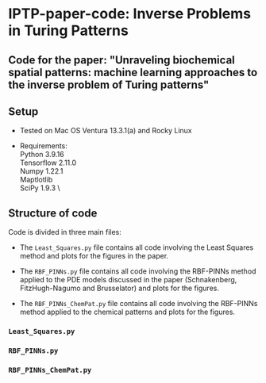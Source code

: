 # IPTP-paper-code: Inverse Problems in Turing Patterns

## Code for the paper: "Unraveling biochemical spatial patterns: machine learning approaches to the inverse problem of Turing patterns"
## Setup

* Tested on Mac OS Ventura 13.3.1(a) and Rocky Linux

* Requirements:\
  Python 3.9.16\
  Tensorflow 2.11.0\
  Numpy 1.22.1\
  Maptlotlib \
  SciPy 1.9.3 \

## Structure of code

Code is divided in three main files: 

* The `Least_Squares.py` file contains all code involving the Least Squares method and plots for the figures in the paper. 

* The `RBF_PINNs.py` file contains all code involving the RBF-PINNs method applied to the PDE models discussed in the paper (Schnakenberg, FitzHugh-Nagumo and Brusselator) and plots for the figures. 

* The `RBF_PINNs_ChemPat.py` file contains all code involving the RBF-PINNs method applied to the chemical patterns and plots for the figures.

### `Least_Squares.py`


### `RBF_PINNs.py`


### `RBF_PINNs_ChemPat.py`
